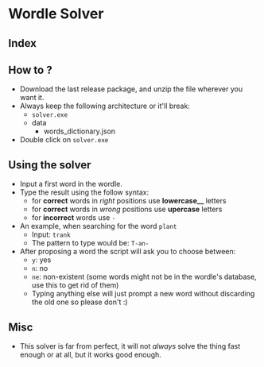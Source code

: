 # Wordle Solver

## Index

## How to ?
- Download the last release package, and unzip the file wherever you want it.
- Always keep the following architecture or it'll break:
    - `solver.exe`
    - data
        - words_dictionary.json
- Double click on `solver.exe`

## Using the solver
- Input a first word in the wordle.
- Type the result using the follow syntax:
    - for **correct** words in _right_ positions use **__lowercase____** letters
    - for **correct** words in _wrong_ positions use **__upercase__** letters
    - for **incorrect** words use `-`
- An example, when searching for the word `plant`
    - Input: `trank`
    - The pattern to type would be: `T-an-`
- After proposing a word the script will ask you to choose between:
    - `y`: yes
    - `n`: no
    - `ne`: non-existent (some words might not be in the wordle's database, use this to get rid of them)
    - Typing anything else will just prompt a new word without discarding the old one so please don't :)

## Misc
- This solver is far from perfect, it will not _always_ solve the thing fast enough or at all, but it works good enough.